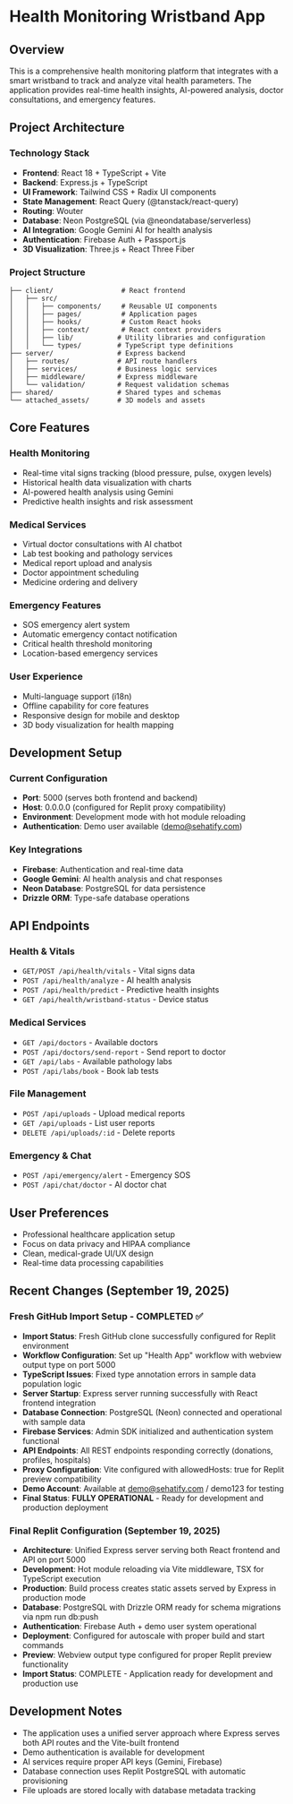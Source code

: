 # Health Monitoring Wristband App

## Overview
This is a comprehensive health monitoring platform that integrates with a smart wristband to track and analyze vital health parameters. The application provides real-time health insights, AI-powered analysis, doctor consultations, and emergency features.

## Project Architecture

### Technology Stack
- **Frontend**: React 18 + TypeScript + Vite
- **Backend**: Express.js + TypeScript
- **UI Framework**: Tailwind CSS + Radix UI components
- **State Management**: React Query (@tanstack/react-query)
- **Routing**: Wouter
- **Database**: Neon PostgreSQL (via @neondatabase/serverless)
- **AI Integration**: Google Gemini AI for health analysis
- **Authentication**: Firebase Auth + Passport.js
- **3D Visualization**: Three.js + React Three Fiber

### Project Structure
```
├── client/                 # React frontend
│   ├── src/
│   │   ├── components/     # Reusable UI components
│   │   ├── pages/          # Application pages
│   │   ├── hooks/          # Custom React hooks
│   │   ├── context/        # React context providers
│   │   ├── lib/           # Utility libraries and configuration
│   │   └── types/         # TypeScript type definitions
├── server/                # Express backend
│   ├── routes/            # API route handlers
│   ├── services/          # Business logic services
│   ├── middleware/        # Express middleware
│   └── validation/        # Request validation schemas
├── shared/                # Shared types and schemas
└── attached_assets/       # 3D models and assets
```

## Core Features

### Health Monitoring
- Real-time vital signs tracking (blood pressure, pulse, oxygen levels)
- Historical health data visualization with charts
- AI-powered health analysis using Gemini
- Predictive health insights and risk assessment

### Medical Services
- Virtual doctor consultations with AI chatbot
- Lab test booking and pathology services
- Medical report upload and analysis
- Doctor appointment scheduling
- Medicine ordering and delivery

### Emergency Features
- SOS emergency alert system
- Automatic emergency contact notification
- Critical health threshold monitoring
- Location-based emergency services

### User Experience
- Multi-language support (i18n)
- Offline capability for core features
- Responsive design for mobile and desktop
- 3D body visualization for health mapping

## Development Setup

### Current Configuration
- **Port**: 5000 (serves both frontend and backend)
- **Host**: 0.0.0.0 (configured for Replit proxy compatibility)
- **Environment**: Development mode with hot module reloading
- **Authentication**: Demo user available (demo@sehatify.com)

### Key Integrations
- **Firebase**: Authentication and real-time data
- **Google Gemini**: AI health analysis and chat responses
- **Neon Database**: PostgreSQL for data persistence
- **Drizzle ORM**: Type-safe database operations

## API Endpoints

### Health & Vitals
- `GET/POST /api/health/vitals` - Vital signs data
- `POST /api/health/analyze` - AI health analysis
- `POST /api/health/predict` - Predictive health insights
- `GET /api/health/wristband-status` - Device status

### Medical Services
- `GET /api/doctors` - Available doctors
- `POST /api/doctors/send-report` - Send report to doctor
- `GET /api/labs` - Available pathology labs
- `POST /api/labs/book` - Book lab tests

### File Management
- `POST /api/uploads` - Upload medical reports
- `GET /api/uploads` - List user reports
- `DELETE /api/uploads/:id` - Delete reports

### Emergency & Chat
- `POST /api/emergency/alert` - Emergency SOS
- `POST /api/chat/doctor` - AI doctor chat

## User Preferences
- Professional healthcare application setup
- Focus on data privacy and HIPAA compliance
- Clean, medical-grade UI/UX design
- Real-time data processing capabilities

## Recent Changes (September 19, 2025)

### Fresh GitHub Import Setup - COMPLETED ✅
- **Import Status**: Fresh GitHub clone successfully configured for Replit environment
- **Workflow Configuration**: Set up "Health App" workflow with webview output type on port 5000
- **TypeScript Issues**: Fixed type annotation errors in sample data population logic
- **Server Startup**: Express server running successfully with React frontend integration
- **Database Connection**: PostgreSQL (Neon) connected and operational with sample data
- **Firebase Services**: Admin SDK initialized and authentication system functional
- **API Endpoints**: All REST endpoints responding correctly (donations, profiles, hospitals)
- **Proxy Configuration**: Vite configured with allowedHosts: true for Replit preview compatibility
- **Demo Account**: Available at demo@sehatify.com / demo123 for testing
- **Final Status**: **FULLY OPERATIONAL** - Ready for development and production deployment

### Final Replit Configuration (September 19, 2025)
- **Architecture**: Unified Express server serving both React frontend and API on port 5000
- **Development**: Hot module reloading via Vite middleware, TSX for TypeScript execution
- **Production**: Build process creates static assets served by Express in production mode
- **Database**: PostgreSQL with Drizzle ORM ready for schema migrations via npm run db:push
- **Authentication**: Firebase Auth + demo user system operational
- **Deployment**: Configured for autoscale with proper build and start commands
- **Preview**: Webview output type configured for proper Replit preview functionality
- **Import Status**: COMPLETE - Application ready for development and production use

## Development Notes
- The application uses a unified server approach where Express serves both API routes and the Vite-built frontend
- Demo authentication is available for development
- AI services require proper API keys (Gemini, Firebase)
- Database connection uses Replit PostgreSQL with automatic provisioning
- File uploads are stored locally with database metadata tracking